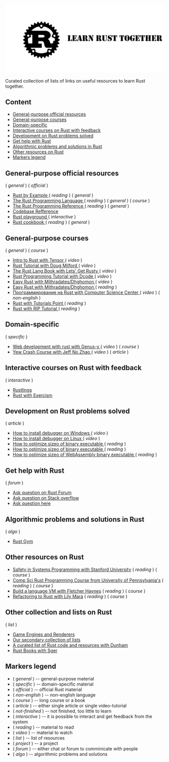 ![Rust](./doc/image/Logo2.jpg)

Curated collection of lists of links on useful resources to learn Rust together.

## Content

- [ General-purpose official resources ](#general-purpose-official-resources)
- [ General-purpose courses ](#general-purpose-courses)
- [ Domain-specific ](#domain-specific)
- [ Interactive courses on Rust with feedback ](#interactive-courses-on-rust-with-feedback)
- [ Development on Rust problems solved ](#development-on-rust-problems-solved)
- [ Get help with Rust ](#get-help-with-rust)
- [ Algorithmic problems and solutions in Rust ](#algorithmic-problems-and-solutions-in-rust)
- [ Other resources on Rust ](#other-resources-on-rust)
- [ Markers legend ](#markers-legend)

## General-purpose official resources

( _general_ ) ( _official_ )

- [ Rust by Example ](https://doc.rust-lang.org/rust-by-example/index.html) ( _reading_ ) ( _general_ )
- [ The Rust Programming Language ](https://doc.rust-lang.org/book/ch00-00-introduction.html) ( _reading_ ) ( _general_ ) ( _course_ )
- [ The Rust Programming Reference ](https://doc.rust-lang.org/book/ch00-00-introduction.html) ( _reading_ ) ( _general_ )
- [ Codebase Refference ](https://doc.rust-lang.org/std/index.html)
- [ Rust playground ](https://play.rust-lang.org/) ( _interactive_ )
- [ Rust cookbook ](https://rust-lang-nursery.github.io/rust-cookbook/)( _reading_ ) ( _general_ )

## General-purpose courses

( _general_ ) ( _course_ )

- [ Intro to Rust with Tensor ](https://www.youtube.com/playlist?list=PLJbE2Yu2zumDF6BX6_RdPisRVHgzV02NW) ( _video_ )
- [ Rust Tutorial with Doug Milford ](https://www.youtube.com/playlist?list=PLLqEtX6ql2EyPAZ1M2_C0GgVd4A-_L4_5) ( _video_ )
- [ The Rust Lang Book with Lets' Get Rusty ](https://www.youtube.com/playlist?list=PLai5B987bZ9CoVR-QEIN9foz4QCJ0H2Y8) ( _video_ )
- [ Rust Programming Tutorial with Dcode ](https://www.youtube.com/playlist?list=PLVvjrrRCBy2JSHf9tGxGKJ-bYAN_uDCUL) ( _video_ )
- [ Easy Rust with Mithradates/Dhghomon ](https://www.youtube.com/playlist?list=PLfllocyHVgsRwLkTAhG0E-2QxCf-ozBkk) ( _video_ )
- [ Easy Rust with Mithradates/Dhghomon ](https://github.com/Dhghomon/easy_rust)  ( _reading_ )
- [ Программирование на Rust with Computer Science Center ](https://www.youtube.com/playlist?list=PLlb7e2G7aSpTfhiECYNI2EZ1uAluUqE_e) ( _video_ ) ( _non-english_ )
- [ Rust with Tutorials Point ](https://www.tutorialspoint.com/rust/index.htm) ( _reading_ )
- [ Rust with RIP Tutorial ](https://riptutorial.com/rust) ( _reading_ )

## Domain-specific

( _specific_ )

- [ Web development with rust with Genus-v ](https://www.youtube.com/playlist?list=PLECOtlti4Psr4hXVX5GuSvLKp0-RZjz93) ( _video_ ) ( _course_ )
- [ Yew Crash Course with Jeff No Zhao ](https://www.youtube.com/watch?v=lmLiMozWNGA) ( _video_ ) ( _article_ )

## Interactive courses on Rust with feedback

( _interactive_ )

- [ Rustlings ](https://github.com/rust-lang/rustlings)
- [ Rust with Exercism ](https://exercism.io/my/tracks/rust)

## Development on Rust problems solved

( _article_ )

- [ How to install debugger on Windows ](https://www.youtube.com/watch?v=f6tizikEMTk) ( _video_ )
- [ How to install debugger on Linux ](https://www.youtube.com/watch?v=rarFePIdNoc) ( _video_ )
- [ How to optimize sizeo of binary executable ](https://github.com/johnthagen/min-sized-rust) ( _reading_ )
- [ How to optimize sizeo of binary executable ](https://users.rust-lang.org/t/size-of-the-executable-binary-file-of-an-application/62160/7) ( _reading_ )
- [ How to optimize sizeo of WebAssembly binary executable ](http://cliffle.com/blog/bare-metal-wasm/#help-i-need-trig-importing-functions-from-javascript) ( _reading_ )

## Get help with Rust

( _forum_ )

- [Ask question on Rust Forum](https://users.rust-lang.org)
- [Ask question on Stack overflow](https://stackoverflow.com/)
- [Ask question here](https://github.com/Wandalen/LearnRustTogether/issues)

## Algorithmic problems and solutions in Rust

( _algo_ )
- [ Rust Gym ](https://github.com/warycat/rustgym)

## Other resources on Rust

- [Safety in Systems Programming with Stanford University](https://web.stanford.edu/class/cs110l/) ( _reading_ ) ( _course_ )
- [Comp Sci Rust Programming Course from University of Pennsylvania's](http://cis198-2016s.github.io/schedule/) ( _reading_ ) ( _course_ )
- [Build a language VM with Fletcher Haynes](https://blog.subnetzero.io/post/building-language-vm-part-00/) ( _reading_ ) ( _course_ )
- [Refactoring to Rust with Lily Mara](https://livebook.manning.com/book/refactoring-to-rust/chapter-1/v-2/) ( _reading_ ) ( _course_ )

## Other collection and lists on Rust

( _list_ )

- [Game Engines and Renderers](./GameEnginesAndRenderers.md)
- [Our secondary collection of lists](./Secondary.md)
- [A curated list of Rust code and resources with Dunham](https://github.com/rust-unofficial/awesome-rust)
- [Rust Books with Sger](https://github.com/sger/RustBooks)

## Markers legend

- ( _general_ ) -- general-purpose material
- ( _specific_ ) -- domain-specific material
- ( _official_ ) -- official Rust material
- ( _non-english_ ) -- non-english language
- ( _course_ ) -- long course or a book
- ( _article_ ) -- either single article or single video-tutorial
- ( _not-finished_ ) -- not finished, too little to learn
- ( _interactive_ ) -- it is possible to interact and get feedback from the system
- ( _reading_ ) -- material to read
- ( _video_ ) -- material to watch
- ( _list_ ) -- list of resources
- ( _project_ ) -- a project
- ( _forum_ ) -- either chat or forum to comminicate with people
- ( _algo_ ) -- algorithmic problems and solutions